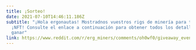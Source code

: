 ```yaml
---
title: ¡Sorteo!
date: 2021-07-10T14:46:11.186Z
subtitle: "¡Hola ergonautas! Mostradnos vuestros rigs de minería para tener la oportunidad de ganar $ERG y
  ¡NFT! Consulte el enlace a continuación para obtener todos los detalles sobre cómo participar y
  ganar"
link: https://www.reddit.com/r/erg_miners/comments/oh0wf0/giveaway_event_1_show_your_rig_hashrates_and_pools/
---
```

